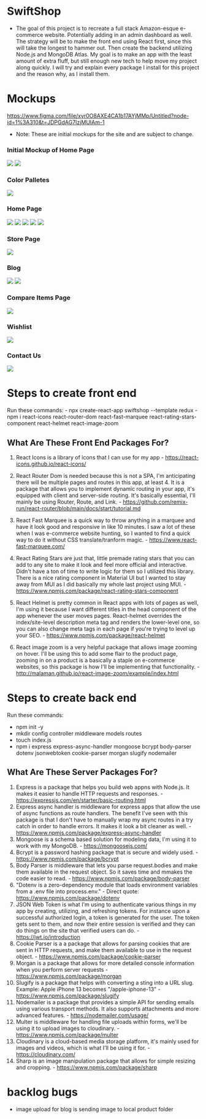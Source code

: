 # SwiftShop
- The goal of this project is to recreate a full stack Amazon-esque e-commerce website. Potentially adding in an admin dashboard as well. The strategy will be to make the front end using React first, since this will take the longest to hammer out. Then create the backend utilizing Node.js and MongoDB Atlas. My goal is to make an app with the least amount of extra fluff, but still enough new tech to help move my project along quickly. I will try and explain every package I install for this project and the reason why, as I install them. 

# Mockups
https://www.figma.com/file/xyr0O8AXE4CA1b17AYjMMp/Untitled?node-id=1%3A310&t=JDPGdAG7IzjMUIAm-1

 - Note: These are initial mockups for the site and are subject to change. 

### Initial Mockup of Home Page
 ![](./swiftshop/public/images/wireframes/swiftshop-1.png)
 ![](./swiftshop/public/images/wireframes/swiftshop-2.png)
### Color Palletes
 ![](./swiftshop/public/images/wireframes/color-pallete.png)
### Home Page
 ![](./swiftshop/public/images/wireframes/home-1.png)
 ![](./swiftshop/public/images/wireframes/home-2.png)
 ![](./swiftshop/public/images/wireframes/home-3.png)
 ![](./swiftshop/public/images/wireframes/home-4.png)
 ![](./swiftshop/public/images/wireframes/home-5.png)
### Store Page
 ![](./swiftshop/public/images/wireframes/store-1.png)
### Blog
 ![](./swiftshop/public/images/wireframes/blog-1.png)
 ![](./swiftshop/public/images/wireframes/blog-2.png)
### Compare Items Page
 ![](./swiftshop/public/images/wireframes/compare.png)
### Wishlist
 ![](./swiftshop/public/images/wireframes/wishlist.png)
### Contact Us
 ![](./swiftshop/public/images/wireframes/contact.png)

# Steps to create front end
   Run these commands: 
    - npx create-react-app swiftshop --template redux
    - npm i react-icons react-router-dom react-fast-marquee react-rating-stars-component react-helmet react-image-zoom
## What Are These Front End Packages For? 
  1. React Icons is a library of icons that I can use for my app
    - https://react-icons.github.io/react-icons/

  2. React Router Dom is needed because this is not a SPA, I'm anticipating there will be multiple pages and routes in this app, at least 4. It is a package that allows you to implement dynamic routing in your app, it's equipped with client and server-side routing. It's basically essential, I'll mainly be using Router, Route, and Link.
    - https://github.com/remix-run/react-router/blob/main/docs/start/tutorial.md

  3. React Fast Marquee is a quick way to throw anything in a marquee and have it look good and responsive in like 10 minutes. I saw a lot of these when I was e-commerce website hunting, so I wanted to find a quick way to do it without CSS translate/tranform magic.
    - https://www.react-fast-marquee.com/

  4. React Rating Stars are just that, little premade rating stars that you can add to any site to make it look and feel more official and interactive. Didn't have a ton of time to write logic for them so I utilized this library. There is a nice rating component in Material UI but I wanted to stay away from MUI as I did basically my whole last project using MUI. 
    - https://www.npmjs.com/package/react-rating-stars-component

  5. React Helmet is pretty common in React apps with lots of pages as well, I'm using it because I want different titles in the head component of the app whenever the user moves pages. React-helmet overrides the index/site-level description meta tag and renders the lower-level one, so you can also change meta tags in each page if you're trying to level up your SEO.
    - https://www.npmjs.com/package/react-helmet
  
  6. React image zoom is a very helpful package that allows image zooming on hover. I'll be using this to add some flair to the product page, zooming in on a product is a basically a staple on e-commerce websites, so this package is how I'll be implementing that functionality. 
    - http://malaman.github.io/react-image-zoom/example/index.html

# Steps to create back end
  Run these commands: 
  - npm init -y
  - mkdir config controller middleware models routes
  - touch index.js
  - npm i express express-async-handler mongoose bcrypt body-parser dotenv jsonwebtoken cookie-parser morgan slugify nodemailer

## What Are These Server Packages For? 
  1. Express is a package that helps you build web appns with Node.js. It makes it easier to handle HTTP requests and responses.
    - https://expressjs.com/en/starter/basic-routing.html
  2. Express async handler is middleware for express apps that allow the use of async functions as route handlers. The benefit I've seen with this package is that I don't have to manually wrap my async routes in a try catch in order to handle errors. It makes it look a bit cleaner as well.
    - https://www.npmjs.com/package/express-async-handler
  3. Mongoose is a schema based solution for modeling data, I'm using it to work with my MongoDB.
    - https://mongoosejs.com/
  4. Bcrypt is a password hashing package that is secure and widely used.
    - https://www.npmjs.com/package/bcrypt
  5. Body Parser is middleware that lets you parse request.bodies and make them available in the request object. So it saves time and mmakes the code easier to read. 
    - https://www.npmjs.com/package/body-parser
  6. "Dotenv is a zero-dependency module that loads environment variables from a .env file into process.env."
    - Direct quote: https://www.npmjs.com/package/dotenv
  7. JSON Web Token is what I'm using to authenticate various things in my app by creating, utilizing, and refreshing tokens. For instance upon a successful authorized login, a token is generated for the user. The token gets sent to them, and now their entire session is verified and they can do things on the site that verified users can do.
    - https://jwt.io/introduction
  8. Cookie Parser is a a package that allows for parsing cookies that are sent in HTTP requests, and make them available to use in the request object. 
    - https://www.npmjs.com/package/cookie-parser
  9. Morgan is a package that allows for more detailed console information when you perform server requests 
    - https://www.npmjs.com/package/morgan
  10. Slugify is a package that helps with converting a sting into a URL slug. Example: Apple iPhone 13 becomes "/apple-iphone-13"
    - https://www.npmjs.com/package/slugify
  11. Nodemailer is a package that provides a simple API for sending emails using various transport methods. It also supports attachments and more advanced features. 
    - https://nodemailer.com/usage/
  12. Multer is middleware for handling file uploads within forms, we'll be using it to upload images to cloudinary.
    - https://www.npmjs.com/package/multer
  13. Cloudinary is a cloud-based media storage platform, it's mainly used for images and videos, which is what I'll be using it for. 
    - https://cloudinary.com/
  14. Sharp is an image manipulation package that allows for simple resizing and cropping. 
    - https://www.npmjs.com/package/sharp

# backlog bugs
- image upload for blog is sending image to local product folder 
